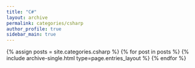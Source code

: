 ```yaml
---
title: "C#"
layout: archive
permalink: categories/csharp
author_profile: true
sidebar_main: true
---
```



{% assign posts = site.categories.csharp %}
{% for post in posts %} {% include archive-single.html type=page.entries_layout %} {% endfor %}